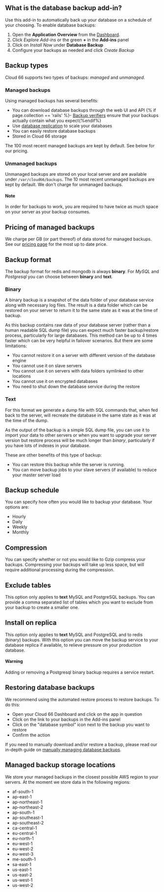 ## What is the database backup add-in?

Use this add-in to automatically back up your database on a schedule of your choosing. To enable database backups:

1. Open the **Application Overview** from the [Dashboard](https://app.cloud66.com/dashboard).
2. Click *Explore Add-ins* or the green **+** in the **Add-ins** panel
3. Click on *Install Now* under **Database Backup**
4. Configure your backups as needed and click *Create Backup*

## Backup types
Cloud 66 supports two types of backups: _managed_ and _unmanaged_.

### Managed backups
Using managed backups has several benefits:

- You can download database backups through the web UI and API
{% if page.collection == 'rails' %}- [Backup verifiers](/rails/how-to-guides/databases/backup-verifiers.html) ensure that your backups actually contain what you expect{%endif%}
- Use [database replication](/rails/how-to-guides/databases/database-replication.html) to scale your databases
- You can easily restore database backups
- Stored in Cloud 66 storage

The 100 most recent managed backups are kept by default. See below for our pricing.

### Unmanaged backups

Unmanaged backups are stored on your local server and are available under `/var/cloud66/backups`. The 10 most recent unmanaged backups are kept by default. We don't charge for unmanaged backups.

#### Note
<div class="notice notice-danger">
	<p>In order for backups to work, you are required to have twice as much space on your server as your backup consumes.</p>
</div>

## Pricing of managed backups

We charge per GB (or part thereof) of data stored for managed backups. See our [pricing page](/{{page.collection}}/resources/pricing.html) for the most up to date price.

## Backup format
The backup format for redis and mongodb is always **binary**.  For _MySQL_ and _Postgresql_ you can choose between **binary** and **text**. 

### Binary
A binary backup is a snapshot of the data folder of your database service along with necessary log files. The result is a data folder which can be restored on your server to return it to the same state as it was at the time of backup. 

As this backup contains raw data of your database server (rather than a human readable SQL dump file) you can expect much faster backup/restore process, particularly for large databases. This method can be up to 4 times faster which can be very helpful in failover scenarios. But there are some limitations:

- You cannot restore it on a server with different version of the database engine
- You cannot use it on slave servers
- You cannot use it on servers with data folders symlinked to other locations
- You cannot use it on encrypted databases 
- You need to shut down the database service during the restore 

### Text

For this format we generate a dump file with SQL commands that, when fed back to the server, will recreate the database in the same state as it was at the time of the dump.

As the output of the backup is a simple SQL dump file, you can use it to import your data to other servers or when you want to upgrade your server version but restore process will be much longer than *binary*, particularly if you have lots of indexes in your database.

These are other benefits of this type of backup: 

- You can restore this backup while the server is running.
- You can move backup jobs to your slave servers (if available) to reduce your master server load

## Backup schedule

You can specify how often you would like to backup your database. Your options are:
 
- Hourly 
- Daily 
- Weekly 
- Monthly 

## Compression
You can specify whether or not you would like to Gzip compress your backups. Compressing your backups will take up less space, but will require additional processing during the compression.  

## Exclude tables
This option only applies to **text** MySQL and PostgreSQL backups.  You can provide a comma separated list of tables which you want to exclude from your backup to create a smaller one.   

## Install on replica
This option only applies to **text** MySQL and PostgreSQL and to redis (binary) backups. With this option you can move the backup service to your database replica if available, to relieve pressure on your production database. 

#### Warning
<div class="notice notice-warning">
	<p>Adding or removing a Postgresql binary backup requires a service restart.</p>
</div>

## Restoring database backups

We recommend using the automated restore process to restore backups. To do this:

- Open your Cloud 66 Dashboard and click on the app in question
- Click on the link to your backups in the Add-ins panel
- Click on the "database symbol" icon next to the backup you want to restore
- Confirm the action

If you need to manually download and/or restore a backup, please read our in-depth guide on [manually managing database backups](/{{page.collection}}/how-to-guides/databases/shells/manage-backups.html).

## Managed backup storage locations

We store your managed backups in the closest possible AWS region to your servers. At the moment we store data in the following regions:

* af-south-1 
* ap-east-1
* ap-northeast-1
* ap-northeast-2
* ap-south-1
* ap-southeast-1
* ap-southeast-2
* ca-central-1 
* eu-central-1 
* eu-north-1
* eu-west-1
* eu-west-2
* eu-west-3
* me-south-1
* sa-east-1
* us-east-1 
* us-east-2
* us-west-1
* us-west-2